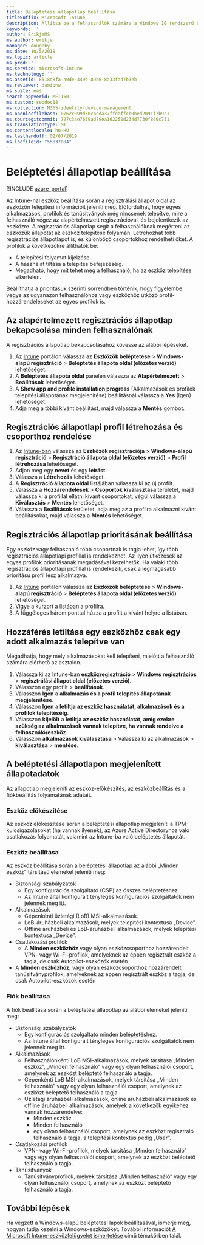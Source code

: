 ```yaml
---
title: Beléptetési állapotlap beállítása
titleSuffix: Microsoft Intune
description: Állítsa be a felhasználók számára a Windows 10 rendszerű üdvözlő oldal.
keywords: ''
author: ErikjeMS
ms.author: erikje
manager: dougeby
ms.date: 10/5/2018
ms.topic: article
ms.prod: ''
ms.service: microsoft-intune
ms.technology: ''
ms.assetid: 8518d8fa-a0de-449d-89b6-8a33fad7b3eb
ms.reviewer: damionw
ms.suite: ems
search.appverid: MET150
ms.custom: seodec18
ms.collection: M365-identity-device-management
ms.openlocfilehash: 0762c099d30cbeda37ffdaffcb0bed2091f7b9c1
ms.sourcegitcommit: 727c3ae7659ad79ea162250d234d7730f840c731
ms.translationtype: MT
ms.contentlocale: hu-HU
ms.lasthandoff: 02/07/2019
ms.locfileid: "55837084"
---
```

# <a name="set-up-an-enrollment-status-page"></a>Beléptetési állapotlap beállítása
 
[!INCLUDE [azure_portal](./includes/azure_portal.md)]
 
Az Intune-nal eszköz beállítása során a regisztrálási állapot oldal az eszközön telepítési információit jeleníti meg. Előfordulhat, hogy egyes alkalmazások, profilok és tanúsítványok még nincsenek telepítve, mire a felhasználó végez az alapértelmezett regisztrációval, és bejelentkezik az eszközre. A regisztrációs állapotlap segít a felhasználóknak megérteni az eszközük állapotát az eszköz telepítése folyamán. Létrehozhat több regisztrációs állapotlapot is, és különböző csoportokhoz rendelheti őket. A profilok a következőkre állíthatók be:
- A telepítési folyamat kijelzése.
- A használat tiltása a telepítés befejezéséig.
- Megadható, hogy mit tehet meg a felhasználó, ha az eszköz telepítése sikertelen.

Beállíthatja a prioritásuk szerinti sorrendben történik, hogy figyelembe vegye az ugyanazon felhasználóhoz vagy eszközhöz ütköző profil-hozzárendeléseket az egyes profilok is.

 
## <a name="turn-on-default-enrollment-status-page-for-all-users"></a>Az alapértelmezett regisztrációs állapotlap bekapcsolása minden felhasználónak

A regisztrációs állapotlap bekapcsolásához kövesse az alábbi lépéseket.
 
1. Az [Intune](https://aka.ms/intuneportal) portálon válassza az **Eszközök beléptetése** > **Windows-alapú regisztráció** > **Beléptetés állapota oldal (előzetes verzió)** lehetőséget.
2. A **Beléptetés állapota oldal** panelen válassza az **Alapértelmezett** > **Beállítások** lehetőséget.
3. A **Show app and profile installation progress** (Alkalmazások és profilok telepítési állapotának megjelenítése) beállításnál válassza a **Yes** (Igen) lehetőséget.
4. Adja meg a többi kívánt beállítást, majd válassza a **Mentés** gombot.

## <a name="create-enrollment-status-page-profile-and-assign-to-a-group"></a>Regisztrációs állapotlapi profil létrehozása és csoporthoz rendelése

1. Az [Intune-ban](https://aka.ms/intuneportal) válassza az **Eszközök regisztrációja** > **Windows-alapú regisztráció** > **Regisztráció állapota oldal (előzetes verzió)** > **Profil létrehozása** lehetőséget.
2. Adjon meg egy **nevet** és egy **leírást**.
3. Válassza a **Létrehozás** lehetőséget.
4. A **Regisztráció állapota oldal** listájában válassza ki az új profilt.
5. Válassza a **Hozzárendelések** > **Csoportok kiválasztása** területet, majd válassza ki a profillal ellátni kívánt csoportokat, végül válassza a **Kiválasztás** > **Mentés** lehetőséget.
6. Válassza a **Beállítások** területet, adja meg az a profilra alkalmazni kívánt beállításokat, majd válassza a **Mentés** lehetőséget.

## <a name="set-the-enrollment-status-page-priority"></a>Regisztrációs állapotlap prioritásának beállítása

Egy eszköz vagy felhasználó több csoportnak is tagja lehet, így több regisztrációs állapotlapi profillal is rendelkezhet. Az ilyen ütközések az egyes profilok prioritásának megadásával kezelhetők. Ha valaki több regisztrációs állapotlapi profillal is rendelkezik, csak a legmagasabb prioritású profil lesz alkalmazva.

1. Az [Intune](https://aka.ms/intuneportal) portálon válassza az **Eszközök beléptetése** > **Windows-alapú regisztráció** > **Beléptetés állapota oldal (előzetes verzió)** lehetőséget.
2. Vigye a kurzort a listában a profilra.
3. A függőleges három ponttal húzza a profilt a kívánt helyre a listában.

## <a name="block-access-to-a-device-until-a-specific-application-is-installed"></a>Hozzáférés letiltása egy eszközhöz csak egy adott alkalmazás telepítve van

Megadhatja, hogy mely alkalmazásokat kell telepíteni, mielőtt a felhasználó számára elérhető az asztalon.

1. Válassza ki az Intune-ban **eszközregisztráció** > **Windows regisztrációs** > **regisztrálási állapot oldal (előzetes verzió)**.
2. Válasszon egy profilt > **beállítások**.
3. Válasszon **Igen** a **alkalmazás és a profil telepítés állapotának megjelenítése**.
4. Válasszon **Igen** a **letiltja az eszköz használatát, alkalmazások és a profilok telepítéséig**.
5. Válasszon **kijelölt** a **letiltja az eszköz használatát, amíg ezekre szükség az alkalmazások vannak telepítve, ha vannak rendelve a felhasználó/eszköz**.
 6. Válasszon **alkalmazások kiválasztása** > Válassza ki az alkalmazások > **kiválasztása** > **mentése**.

## <a name="enrollment-status-page-tracking-information"></a>A beléptetési állapotlapon megjelenített állapotadatok

Az állapotlap megjeleníti az eszköz-előkészítés, az eszközbeállítás és a fiókbeállítás folyamatának adatait.

### <a name="device-preparation"></a>Eszköz előkészítése

Az eszköz előkészítése során a beléptetési állapotlap megjeleníti a TPM-kulcsigazolásokat (ha vannak ilyenek), az Azure Active Directoryhoz való csatlakozás folyamatát, valamint az Intune-ba való beléptetés állapotát.

### <a name="device-setup"></a>Eszköz beállítása

Az eszköz beállítása során a beléptetési állapotlap az alábbi „Minden eszköz” társítású elemeket jeleníti meg:
- Biztonsági szabályzatok
    - Egy konfigurációs szolgáltató (CSP) az összes beléptetéshez.
    - Az Intune által konfigurált tényleges konfigurációs szolgáltatók nem jelennek meg itt.
- Alkalmazások
    - Gépenkénti üzletági (LoB) MSI-alkalmazások.
    - LoB-áruházbeli alkalmazások, melyek telepítési kontextusa „Device”.
    - Offline áruházbeli és LoB-áruházbeli alkalmazások, melyek telepítési kontextusa „Device”.
- Csatlakozási profilok
    - A **Minden eszközhöz** vagy olyan eszközcsoporthoz hozzárendelt VPN- vagy Wi-Fi-profilok, amelyeknek az éppen regisztrált eszköz a tagja, de csak Autopilot-eszközök esetén
- A **Minden eszközhöz**, vagy olyan eszközcsoporthoz hozzárendelt tanúsítványprofilok, amelyeknek az éppen regisztrált eszköz a tagja, de csak Autopilot-eszközök esetén

### <a name="account-setup"></a>Fiók beállítása
A fiók beállítása során a beléptetési állapotlap az alábbi elemeket jeleníti meg:
- Biztonsági szabályzatok
    - Egy konfigurációs szolgáltató minden beléptetéshez.
    - Az Intune által konfigurált tényleges konfigurációs szolgáltatók nem jelennek meg itt.
- Alkalmazások
    - Felhasználónkénti LoB MSI-alkalmazások, melyek társítása „Minden eszköz”, „Minden felhasználó” vagy egy olyan felhasználói csoport, amelynek az eszközt beléptető felhasználó a tagja.
    - Gépenkénti LoB MSI-alkalmazások, melyek társítása „Minden felhasználó” vagy egy olyan felhasználói csoport, amelynek az eszközt beléptető felhasználó a tagja.
    - Üzletági áruházbeli alkalmazások, online áruházbeli alkalmazások és offline áruházbeli alkalmazások, amelyek a következők egyikéhez vannak hozzárendelve:
        - Minden eszköz
        - Minden felhasználó
        - egy olyan felhasználói csoport, amelynek az eszközt regisztráló felhasználó a tagja, a telepítési kontextus pedig „User”.
- Csatlakozási profilok
    - VPN- vagy Wi-Fi-profilok, melyek társítása „Minden felhasználó” vagy egy olyan felhasználói csoport, amelynek az eszközt beléptető felhasználó a tagja.
- Tanúsítványok
    - Tanúsítványprofilok, melyek társítása „Minden felhasználó” vagy egy olyan felhasználói csoport, amelynek az eszközt beléptető felhasználó a tagja.

## <a name="next-steps"></a>További lépések
Ha végzett a Windows-alapú beléptetési lapok beállításával, ismerje meg, hogyan tudja kezelni a Windows-eszközöket. További információt [A Microsoft Intune-eszközfelügyelet ismertetése](https://docs.microsoft.com/intune/device-management) című témakörben talál.
